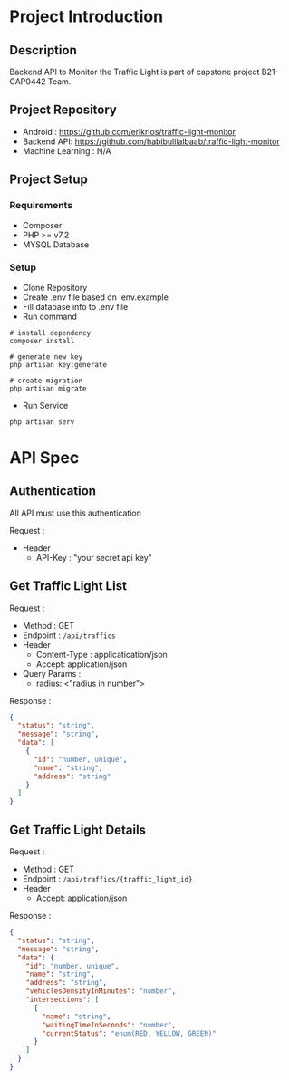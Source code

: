 # Project Introduction

## Description
Backend API to Monitor the Traffic Light is part of capstone project B21-CAP0442 Team.

## Project Repository
- Android : https://github.com/erikrios/traffic-light-monitor
- Backend API: https://github.com/habibulilalbaab/traffic-light-monitor
- Machine Learning : N/A

## Project Setup

### Requirements
- Composer
- PHP >= v7.2
- MYSQL Database

### Setup
- Clone Repository
- Create .env file based on .env.example
- Fill database info to .env file
- Run command
```
# install dependency
composer install

# generate new key
php artisan key:generate

# create migration
php artisan migrate
```
- Run Service
```
php artisan serv
```

# API Spec

## Authentication

All API must use this authentication

Request :

- Header
  - API-Key : "your secret api key"

## Get Traffic Light List

Request :

- Method : GET
- Endpoint : `/api/traffics`
- Header
  - Content-Type : applicatication/json
  - Accept: application/json
- Query Params :
  - radius: <"radius in number">

Response :

```json
{
  "status": "string",
  "message": "string",
  "data": [
    {
      "id": "number, unique",
      "name": "string",
      "address": "string"
    }
  ]
}
```

## Get Traffic Light Details

Request :

- Method : GET
- Endpoint : `/api/traffics/{traffic_light_id}`
- Header
  - Accept: application/json

Response :

```json
{
  "status": "string",
  "message": "string",
  "data": {
    "id": "number, unique",
    "name": "string",
    "address": "string",
    "vehiclesDensityInMinutes": "number",
    "intersections": [
      {
        "name": "string",
        "waitingTimeInSeconds": "number",
        "currentStatus": "enum(RED, YELLOW, GREEN)"
      }
    ]
  }
}
```